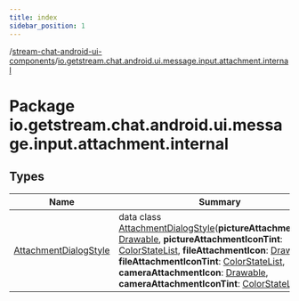 ```yaml
---
title: index
sidebar_position: 1
---
```

/[stream-chat-android-ui-components](../index.md)/[io.getstream.chat.android.ui.message.input.attachment.internal](index.md)  
  
  
  
# Package io.getstream.chat.android.ui.message.input.attachment.internal  
  
  
## Types  
  
|  Name |  Summary | 
|---|---|
| <a name="io.getstream.chat.android.ui.message.input.attachment.internal/AttachmentDialogStyle///PointingToDeclaration/"></a>[AttachmentDialogStyle](AttachmentDialogStyle/index.md)| <a name="io.getstream.chat.android.ui.message.input.attachment.internal/AttachmentDialogStyle///PointingToDeclaration/"></a>data class [AttachmentDialogStyle](AttachmentDialogStyle/index.md)(**pictureAttachmentIcon**: [Drawable](https://developer.android.com/reference/kotlin/android/graphics/drawable/Drawable.html), **pictureAttachmentIconTint**: [ColorStateList](https://developer.android.com/reference/kotlin/android/content/res/ColorStateList.html), **fileAttachmentIcon**: [Drawable](https://developer.android.com/reference/kotlin/android/graphics/drawable/Drawable.html), **fileAttachmentIconTint**: [ColorStateList](https://developer.android.com/reference/kotlin/android/content/res/ColorStateList.html), **cameraAttachmentIcon**: [Drawable](https://developer.android.com/reference/kotlin/android/graphics/drawable/Drawable.html), **cameraAttachmentIconTint**: [ColorStateList](https://developer.android.com/reference/kotlin/android/content/res/ColorStateList.html))|

